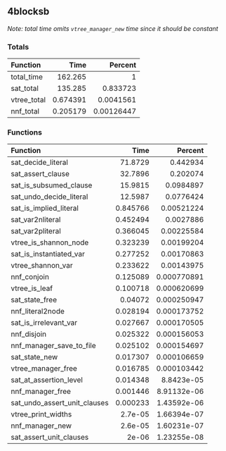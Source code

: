 ## 4blocksb

*Note: total time omits `vtree_manager_new` time since it should be constant*

### Totals

| Function    |       Time |    Percent |
|:------------|-----------:|-----------:|
| total_time  | 162.265    | 1          |
| sat_total   | 135.285    | 0.833723   |
| vtree_total |   0.674391 | 0.0041561  |
| nnf_total   |   0.205179 | 0.00126447 |

### Functions

| Function                     |      Time |     Percent |
|:-----------------------------|----------:|------------:|
| sat_decide_literal           | 71.8729   | 0.442934    |
| sat_assert_clause            | 32.7896   | 0.202074    |
| sat_is_subsumed_clause       | 15.9815   | 0.0984897   |
| sat_undo_decide_literal      | 12.5987   | 0.0776424   |
| sat_is_implied_literal       |  0.845766 | 0.00521224  |
| sat_var2nliteral             |  0.452494 | 0.0027886   |
| sat_var2pliteral             |  0.366045 | 0.00225584  |
| vtree_is_shannon_node        |  0.323239 | 0.00199204  |
| sat_is_instantiated_var      |  0.277252 | 0.00170863  |
| vtree_shannon_var            |  0.233622 | 0.00143975  |
| nnf_conjoin                  |  0.125089 | 0.000770891 |
| vtree_is_leaf                |  0.100718 | 0.000620699 |
| sat_state_free               |  0.04072  | 0.000250947 |
| nnf_literal2node             |  0.028194 | 0.000173752 |
| sat_is_irrelevant_var        |  0.027667 | 0.000170505 |
| nnf_disjoin                  |  0.025322 | 0.000156053 |
| nnf_manager_save_to_file     |  0.025102 | 0.000154697 |
| sat_state_new                |  0.017307 | 0.000106659 |
| vtree_manager_free           |  0.016785 | 0.000103442 |
| sat_at_assertion_level       |  0.014348 | 8.8423e-05  |
| nnf_manager_free             |  0.001446 | 8.91132e-06 |
| sat_undo_assert_unit_clauses |  0.000233 | 1.43592e-06 |
| vtree_print_widths           |  2.7e-05  | 1.66394e-07 |
| nnf_manager_new              |  2.6e-05  | 1.60231e-07 |
| sat_assert_unit_clauses      |  2e-06    | 1.23255e-08 |
